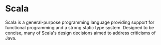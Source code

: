 # Scala
Scala is a general-purpose programming language providing support for functional programming and a strong static type system. Designed to be concise, many of Scala's design decisions aimed to address criticisms of Java.

